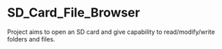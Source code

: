 # SD_Card_File_Browser
Project aims to open an SD card and  give capability to read/modify/write folders and files.
